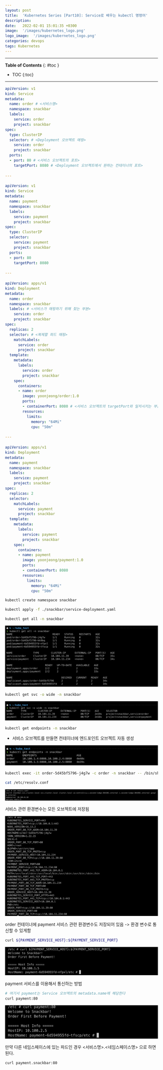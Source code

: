```yaml
---
layout: post
title:  'Kubernetes Series [Part10]: Service로 배우는 kubectl 명령어'
description: 
date:   2022-02-01 15:01:35 +0300
image:  '/images/kubernetes_logo.png'
logo_image:  '/images/kubernetes_logo.png'
categories: devops
tags: Kubernetes
---
```


---
**Table of Contents**
{: #toc }
*  TOC
{:toc}

---

```yaml
apiVersion: v1
kind: Service
metadata:
  name: order # <서비스명>
  namespace: snackbar 
  labels:
    service: order
    project: snackbar
spec:
  type: ClusterIP
  selector: # <Deployment 오브젝트 매핑>
    service: order
    project: snackbar
  ports:
  - port: 80 # <서비스 오브젝트의 포트>
    targetPort: 8080 # <Deployment 오브젝트에서 원하는 컨테이너의 포트>

---

apiVersion: v1
kind: Service
metadata:
  name: payment
  namespace: snackbar
  labels:
    service: payment
    project: snackbar
spec:
  type: ClusterIP
  selector:
    service: payment
    project: snackbar
  ports:
  - port: 80
    targetPort: 8080

---

apiVersion: apps/v1
kind: Deployment
metadata:
  name: order
  namespace: snackbar
  labels: # <서비스가 매핑하기 위해 찾는 부분>
    service: order
    project: snackbar
spec:
  replicas: 2
  selector: # <복제할 파드 매핑>
    matchLabels:
      service: order
      project: snackbar
  template:
    metadata:
      labels:
        service: order
        project: snackbar
    spec:
      containers:
      - name: order
        image: yoonjeong/order:1.0
        ports:
        - containerPort: 8080 # <서비스 오브젝트의 targetPort와 일치시키는 부분>
        resources:
          limits:
            memory: "64Mi"
            cpu: "50m"

--- 

apiVersion: apps/v1
kind: Deployment
metadata:
  name: payment
  namespace: snackbar
  labels:
    service: payment
    project: snackbar
spec:
  replicas: 2
  selector:
    matchLabels:
      service: payment
      project: snackbar
  template:
    metadata:
      labels:
        service: payment
        project: snackbar
    spec:
      containers:
      - name: payment
        image: yoonjeong/payment:1.0
        ports:
        - containerPort: 8080
        resources:
          limits:
            memory: "64Mi"
            cpu: "50m"
```

```sh
kubectl create namespace snackbar
```

```sh
kubectl apply -f ./snackbar/service-deployment.yaml
```

```sh
kubectl get all -n snackbar
```

![](/images/kube_c_1.png)

```sh
kubectl get svc -o wide -n snackbar
```

![](/images/kube_c_2.png)

```sh
kubectl get endpoints -n snackbar
```

- 서비스 오브젝트를 만들면 컨테이너에 엔드포인트 오브젝트 자동 생성

![](/images/kube_c_3.png)

```sh
kubectl exec -it order-5d45bf5796-j4g7w -c order -n snackbar -- /bin/sh
```

```sh
cat /etc/resolv.conf
```

![](/images/kube_c_4.png)

서비스 관련 환경변수는 모든 오브젝트에 저장됨

![](/images/kube_c_5.png)

order 컨테이너에 payment 서비스 관련 환경변수도 저장되어 있음 -> 환경 변수로 통신할 수 있게함  

```sh
curl ${PAYMENT_SERVICE_HOST}:${PAYMENT_SERVICE_PORT}
```

![](/images/kube_c_6.png)

payment 서비스를 이용해서 통신하는 방법  

```sh
# 여기서 payment는 Service 오브젝트의 metadata.name에 해당한다
curl payment:80
```

![](/images/kube_c_7.png)

만약 다른 네임스페이스에 있는 파드인 경우 <서비스명>.<네임스페이스명> 으로 하면된다.  

```
curl payment.snackbar:80
```